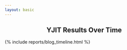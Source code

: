 ```yaml
---
layout: basic
---
```


<h2 style="text-align: center;">YJIT Results Over Time</h2>

<div class="timeline_report">
{% include reports/blog_timeline.html %}
</div>

<script>
    document.getElementById("bottom_selection_checkboxes").style.display = "block";
    var checkboxes = document.querySelectorAll("#bottom_selection_checkboxes li input");

    function setHashParamFromCheckboxes() {
        //console.log("setHashParamFromCheckboxes");
        var newHash = "";
        checkboxes.forEach(function (cb) {
            if(cb.checked) {
                var bench = cb.getAttribute("data-benchmark");
                newHash += "+" + bench
            }
        });
        newHash = newHash.slice(1); // Remove extra leading plus

        window.location.hash = newHash;
    }

    function setCheckboxesFromHashParam() {
        var hash = window.location.hash;
        var benchmarks = hash.slice(1).split("+");

        var benchHash = {};
        benchmarks.forEach(function (bench) {
            benchHash[bench] = true;
        });

        checkboxes.forEach(function (cb) {
            var bench = cb.getAttribute("data-benchmark");
            if(benchHash[bench]) {
                if(!cb.checked) {
                    cb.checked = true;
                    updateCheckbox(cb);
                }
            } else {
                if(cb.checked) {
                    cb.checked = false;
                    updateCheckbox(cb);
                }
            }
        });
    }

    function updateCheckbox(cb) {
        var bench = cb.getAttribute("data-benchmark");
        var legendBox = document.querySelector("#timeline_legend_child li[data-benchmark=\"" + bench + "\"]");
        var graphSeries1 = document.querySelector("svg g.x86_64_prod_ruby_with_yjit-" + bench);
        var graphSeries2 = document.querySelector("svg g.aarch64_prod_ruby_with_yjit-" + bench);

        var thisDataSeries1;
        var thisDataSeries2;
        data_series.forEach(function (series) {
            if(series.name == "x86_64_prod_ruby_with_yjit-" + bench) {
                thisDataSeries1 = series;
            }
            if(series.name == "aarch64_prod_ruby_with_yjit-" + bench) {
                thisDataSeries2 = series;
            }
        });

        if(cb.checked) {
            /* Make series visible */
            thisDataSeries1.visible = true;
            thisDataSeries2.visible = true;
            legendBox.style.display = "inline-block";
            graphSeries1.style.visibility = "visible";
            graphSeries2.style.visibility = "visible";
        } else {
            /* Make series invisible */
            thisDataSeries1.visible = false;
            thisDataSeries2.visible = false;
            legendBox.style.display = "none";
            graphSeries1.style.visibility = "hidden";
            graphSeries2.style.visibility = "hidden";
        }

    }

    function rescaleGraphFromCheckboxes() {
        // Find the new data scale based on visible series
        var minY = 0.0;
        var maxY = 1.0;
        data_series.forEach(function (series) {
            if(series.visible && series.value_range[0] < minY) {
                minY = series.value_range[0];
            }
            if(series.visible && series.value_range[1] > maxY) {
                maxY = series.value_range[1];
            }
        });
        var yAxis = document.timeline_data.y_axis;
        var yAxisFunc = document.timeline_data.y_axis_function;
        var xAxisFunc = document.timeline_data.x_axis_function;

        yAxisFunc.domain([minY, maxY]);
        yAxis.scale(yAxisFunc);
        document.timeline_data.top_svg_group.call(yAxis);

        // Rescale the visible graph lines
        data_series.forEach(function (series) {
            if(series.visible) {
                var seriesName = series.name;
                var svgGroup = d3.select("svg g." + seriesName);

                // Rescale the graph line
                var svgPath = svgGroup.select("path");
                svgPath.datum(series.data).attr("d", d3.line()
                    .x(function(d) { return xAxisFunc(d.date); })
                    .y(function(d) { return yAxisFunc(d.value); })
                    );

                // Rescale the circles
                var svgCircles = svgGroup.selectAll("circle.whiskerdot." + seriesName)
                    .data(series.data)
                    .attr("cy", function(d) { return yAxisFunc(d.value); })
                    ;

                var whiskerStrokeWidth = 1.0;
                var whiskerBarWidth = 5;

                var middleLines = svgGroup.selectAll("line.whiskercenter." + seriesName)
                    .data(series.data)
                    .attr("y1", function(d) { return yAxisFunc(d.value - 2 * d.stddev); })
                    .attr("y2", function(d) { return yAxisFunc(d.value + 2 * d.stddev); })
                    ;

                var topWhiskers = svgGroup.selectAll("line.whiskertop." + seriesName)
                    .data(series.data)
                    .attr("y1", function(d) { return yAxisFunc(d.value + 2 * d.stddev); })
                    .attr("y2", function(d) { return yAxisFunc(d.value + 2 * d.stddev); })
                    ;

                var bottomWhiskers = svgGroup.selectAll("line.whiskerbottom." + seriesName)
                    .data(series.data)
                    .attr("y1", function(d) { return yAxisFunc(d.value - 2 * d.stddev); })
                    .attr("y2", function(d) { return yAxisFunc(d.value - 2 * d.stddev); })
                    ;
            }
        });

    }

    window.addEventListener("hashchange", function () {
        setCheckboxesFromHashParam();
    });

    setCheckboxesFromHashParam();
    rescaleGraphFromCheckboxes();

    checkboxes.forEach(function (cb) {
        cb.addEventListener('change', function (event) {
            updateCheckbox(this);
            rescaleGraphFromCheckboxes();
            setHashParamFromCheckboxes();
        });
    });
</script>